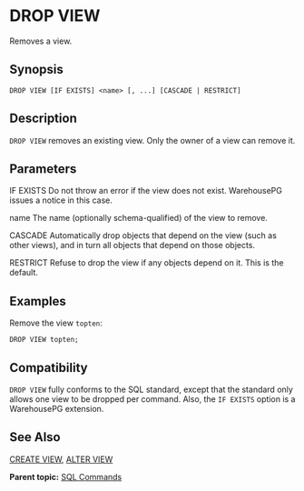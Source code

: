 # DROP VIEW 

Removes a view.

## <a id="section2"></a>Synopsis 

``` {#sql_command_synopsis}
DROP VIEW [IF EXISTS] <name> [, ...] [CASCADE | RESTRICT]
```

## <a id="section3"></a>Description 

`DROP VIEW` removes an existing view. Only the owner of a view can remove it.

## <a id="section4"></a>Parameters 

IF EXISTS
Do not throw an error if the view does not exist. WarehousePG issues a notice in this case.

name
The name \(optionally schema-qualified\) of the view to remove.

CASCADE
Automatically drop objects that depend on the view \(such as other views\), and in turn all objects that depend on those objects.

RESTRICT
Refuse to drop the view if any objects depend on it. This is the default.

## <a id="section5"></a>Examples 

Remove the view `topten`:

```
DROP VIEW topten;
```

## <a id="section6"></a>Compatibility 

`DROP VIEW` fully conforms to the SQL standard, except that the standard only allows one view to be dropped per command. Also, the `IF EXISTS` option is a WarehousePG extension.

## <a id="section7"></a>See Also 

[CREATE VIEW](CREATE_VIEW.html), [ALTER VIEW](ALTER_VIEW.html)

**Parent topic:** [SQL Commands](../sql_commands/sql_ref.html)


